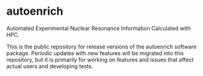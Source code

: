 # autoenrich
Automated Experimental Nuclear Resonance Information Calculated with HPC.

This is the public repository for release versions of the autoenrich software package. Periodic updates with new features will be migrated into this repository, but it is primarily for working on features and issues that affect actual users and developing tests.
